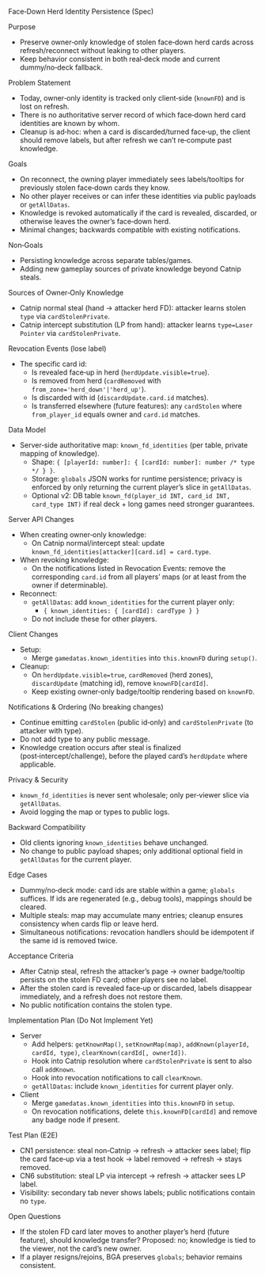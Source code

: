 Face‑Down Herd Identity Persistence (Spec)

Purpose
- Preserve owner‑only knowledge of stolen face‑down herd cards across refresh/reconnect without leaking to other players.
- Keep behavior consistent in both real‑deck mode and current dummy/no‑deck fallback.

Problem Statement
- Today, owner‑only identity is tracked only client‑side (`knownFD`) and is lost on refresh.
- There is no authoritative server record of which face‑down herd card identities are known by whom.
- Cleanup is ad‑hoc: when a card is discarded/turned face‑up, the client should remove labels, but after refresh we can’t re‑compute past knowledge.

Goals
- On reconnect, the owning player immediately sees labels/tooltips for previously stolen face‑down cards they know.
- No other player receives or can infer these identities via public payloads or `getAllDatas`.
- Knowledge is revoked automatically if the card is revealed, discarded, or otherwise leaves the owner’s face‑down herd.
- Minimal changes; backwards compatible with existing notifications.

Non‑Goals
- Persisting knowledge across separate tables/games.
- Adding new gameplay sources of private knowledge beyond Catnip steals.

Sources of Owner‑Only Knowledge
- Catnip normal steal (hand → attacker herd FD): attacker learns stolen `type` via `cardStolenPrivate`.
- Catnip intercept substitution (LP from hand): attacker learns `type=Laser Pointer` via `cardStolenPrivate`.

Revocation Events (lose label)
- The specific card id:
  - Is revealed face‑up in herd (`herdUpdate.visible=true`).
  - Is removed from herd (`cardRemoved` with `from_zone='herd_down'|'herd_up'`).
  - Is discarded with id (`discardUpdate.card.id` matches).
  - Is transferred elsewhere (future features): any `cardStolen` where `from_player_id` equals owner and `card.id` matches.

Data Model
- Server‑side authoritative map: `known_fd_identities` (per table, private mapping of knowledge).
  - Shape: `{ [playerId: number]: { [cardId: number]: number /* type */ } }`.
  - Storage: `globals` JSON works for runtime persistence; privacy is enforced by only returning the current player’s slice in `getAllDatas`.
  - Optional v2: DB table `known_fd(player_id INT, card_id INT, card_type INT)` if real deck + long games need stronger guarantees.

Server API Changes
- When creating owner‑only knowledge:
  - On Catnip normal/intercept steal: update `known_fd_identities[attacker][card.id] = card.type`.
- When revoking knowledge:
  - On the notifications listed in Revocation Events: remove the corresponding `card.id` from all players’ maps (or at least from the owner if determinable).
- Reconnect:
  - `getAllDatas`: add `known_identities` for the current player only:
    - `{ known_identities: { [cardId]: cardType } }`
  - Do not include these for other players.

Client Changes
- Setup:
  - Merge `gamedatas.known_identities` into `this.knownFD` during `setup()`.
- Cleanup:
  - On `herdUpdate.visible=true`, `cardRemoved` (herd zones), `discardUpdate` (matching id), remove `knownFD[cardId]`.
  - Keep existing owner‑only badge/tooltip rendering based on `knownFD`.

Notifications & Ordering (No breaking changes)
- Continue emitting `cardStolen` (public id‑only) and `cardStolenPrivate` (to attacker with type).
- Do not add type to any public message.
- Knowledge creation occurs after steal is finalized (post‑intercept/challenge), before the played card’s `herdUpdate` where applicable.

Privacy & Security
- `known_fd_identities` is never sent wholesale; only per‑viewer slice via `getAllDatas`.
- Avoid logging the map or types to public logs.

Backward Compatibility
- Old clients ignoring `known_identities` behave unchanged.
- No change to public payload shapes; only additional optional field in `getAllDatas` for the current player.

Edge Cases
- Dummy/no‑deck mode: card ids are stable within a game; `globals` suffices. If ids are regenerated (e.g., debug tools), mappings should be cleared.
- Multiple steals: map may accumulate many entries; cleanup ensures consistency when cards flip or leave herd.
- Simultaneous notifications: revocation handlers should be idempotent if the same id is removed twice.

Acceptance Criteria
- After Catnip steal, refresh the attacker’s page → owner badge/tooltip persists on the stolen FD card; other players see no label.
- After the stolen card is revealed face‑up or discarded, labels disappear immediately, and a refresh does not restore them.
- No public notification contains the stolen type.

Implementation Plan (Do Not Implement Yet)
- Server
  - Add helpers: `getKnownMap()`, `setKnownMap(map)`, `addKnown(playerId, cardId, type)`, `clearKnown(cardId[, ownerId])`.
  - Hook into Catnip resolution where `cardStolenPrivate` is sent to also call `addKnown`.
  - Hook into revocation notifications to call `clearKnown`.
  - `getAllDatas`: include `known_identities` for current player only.
- Client
  - Merge `gamedatas.known_identities` into `this.knownFD` in `setup`.
  - On revocation notifications, delete `this.knownFD[cardId]` and remove any badge node if present.

Test Plan (E2E)
- CN1 persistence: steal non‑Catnip → refresh → attacker sees label;
  flip the card face‑up via a test hook → label removed → refresh → stays removed.
- CN6 substitution: steal LP via intercept → refresh → attacker sees LP label.
- Visibility: secondary tab never shows labels; public notifications contain no `type`.

Open Questions
- If the stolen FD card later moves to another player’s herd (future feature), should knowledge transfer? Proposed: no; knowledge is tied to the viewer, not the card’s new owner.
- If a player resigns/rejoins, BGA preserves `globals`; behavior remains consistent.

